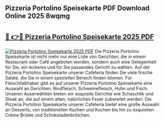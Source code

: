 ## Pizzeria Portolino Speisekarte PDF Download Online 2025 8wqmg

# <h2><a href="http://gcdqofu.nevu.top/?p=Pizzeria+Portolino+Speisekarte">🔗 👉🔴 Pizzeria Portolino Speisekarte 2025 PDF</a></h2>

[![Pizzeria Portolino Speisekarte 2025 PDF](https://i.imgur.com/dBaPXMq.png)](http://gcdqofu.nevu.top/?p=Pizzeria+Portolino+Speisekarte)
Die Pizzeria Portolino Speisekarte ist nicht mehr nur eine Liste von Gerichten, die in einem Restaurant oder Café angeboten werden, sondern auch eine Gelegenheit für Sie, ein leckeres und für Sie passendes Gericht zu wählen. Auf der Pizzeria Portolino Speisekarte unserer Cafeteria finden Sie viele frische Salate, die Sie in einem speziellen Bereich finden können. Für Fleischliebhaber gibt es auf unserer Pizzeria Portolino Speisekarte eine Auswahl an Gerichten: Rindfleisch, Schweinefleisch, Huhn und Fisch. Unseren Auserwählten bieten wir exquisite Gerichte wie Schaschlik und Steak an, die auf einem alten, natürlichen Feuer zubereitet werden. Die Pizzeria Portolino Speisekarte unserer Cafeteria bietet eine große Auswahl an Desserts, von traditionellen Kuchen und Kuchen bis hin zu exquisiten Crème Brûlée und Schokoladenbrötchen.

